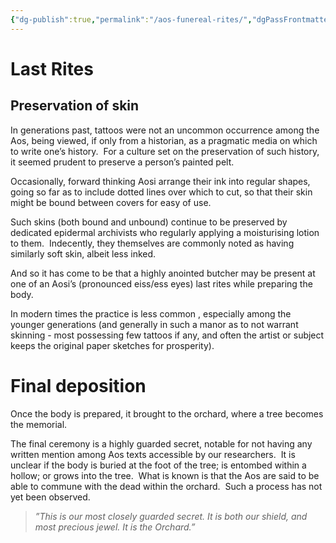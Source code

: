 ```yaml
---
{"dg-publish":true,"permalink":"/aos-funereal-rites/","dgPassFrontmatter":true,"created":"2025-07-23T17:18:17.179+09:30","updated":"2025-07-24T02:48:59.339+09:30"}
---
```


# Last Rites
## Preservation of skin 

In generations past, tattoos were not an uncommon occurrence among the Aos, being viewed, if only from a historian, as a pragmatic media on which to write one’s history.  For a culture set on the preservation of such history, it seemed prudent to preserve a person’s painted pelt.  

Occasionally, forward thinking Aosi arrange their ink into regular shapes, going so far as to include dotted lines over which to cut, so that their skin might be bound between covers for easy of use. 

Such skins (both bound and unbound) continue to be preserved by dedicated epidermal archivists who regularly applying a moisturising lotion to them.  Indecently, they themselves are commonly noted as having similarly soft skin, albeit less inked.

And so it has come to be that a highly anointed butcher may be present at one of an Aosi’s (pronounced eiss/ess eyes) last rites while preparing the body.

In modern times the practice is less common , especially among the younger generations (and generally in such a manor as to not warrant skinning - most possessing few tattoos if any, and often the artist or subject keeps the original paper sketches for prosperity).

  

# Final deposition

Once the body is prepared, it brought to the orchard, where a tree becomes the memorial.  

The final ceremony is a highly guarded secret, notable for not having any written mention among Aos texts accessible by our researchers.  It is unclear if the body is buried at the foot of the tree; is entombed within a hollow; or grows into the tree.  What is known is that the Aos are said to be able to commune with the dead within the orchard.  Such a process has not yet been observed.

> *”This is our most closely guarded secret.  It is both our shield, and most precious jewel.  It is the Orchard.”*